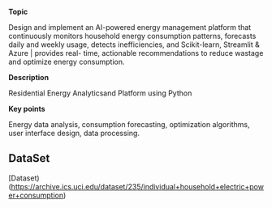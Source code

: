 **Topic**

Design and implement an AI-powered energy management platform that continuously monitors household energy consumption patterns, forecasts daily and weekly usage, detects inefficiencies, and Scikit-learn, Streamlit & Azure | provides real- time, actionable recommendations to reduce wastage and optimize energy consumption.

**Description**

Residential Energy Analyticsand Platform using Python

**Key points**

Energy data analysis, consumption forecasting, optimization algorithms, user interface
design, data processing.

## DataSet 

[Dataset)(https://archive.ics.uci.edu/dataset/235/individual+household+electric+power+consumption)
